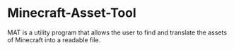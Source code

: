 # Minecraft-Asset-Tool
MAT is a utility program that allows the user to find and translate the assets of Minecraft into a readable file.
